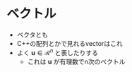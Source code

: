 # ベクトル

- ベクタとも
- C++の配列とかで見れるvectorはこれ
- よく $\boldsymbol{u} \in \mathcal{R}^n$ と表したりする
  - これは $\boldsymbol{u}$ が有理数でn次のベクトル
